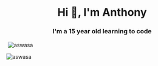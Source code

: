 <h1 align="center">Hi 👋, I'm Anthony</h1>
<h3 align="center">I'm a 15 year old learning to code</h3>


<!--START_SECTION:waka-->

<!--END_SECTION:waka-->


<p>&nbsp;<img align="center" src="https://github-readme-stats.vercel.app/api?username=aswasa&show_icons=true&theme=dark&locale=en" alt="aswasa" /></p>

<p><img align="center" src="https://github-readme-streak-stats.herokuapp.com/?user=aswasa&theme=dark" alt="aswasa" /></p>

